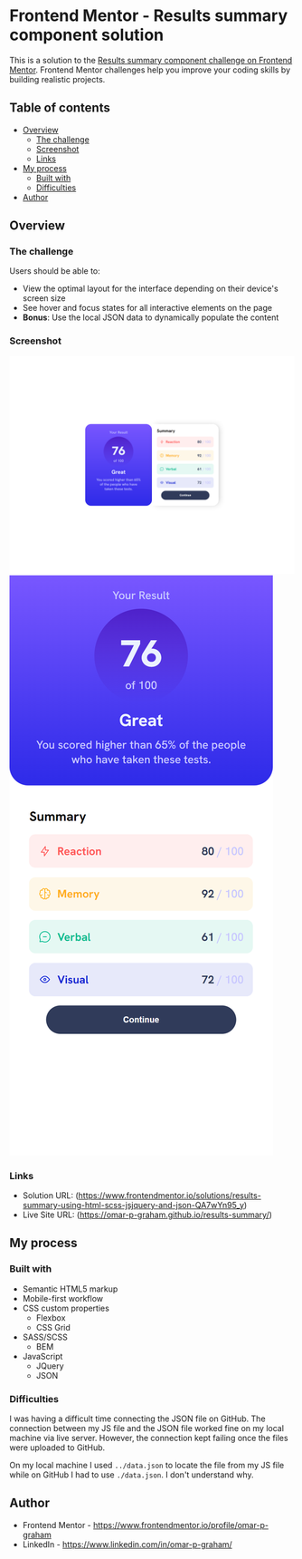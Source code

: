 # Frontend Mentor - Results summary component solution

This is a solution to the [Results summary component challenge on Frontend Mentor](https://www.frontendmentor.io/challenges/results-summary-component-CE_K6s0maV). Frontend Mentor challenges help you improve your coding skills by building realistic projects. 

## Table of contents

- [Overview](#overview)
  - [The challenge](#the-challenge)
  - [Screenshot](#screenshot)
  - [Links](#links)
- [My process](#my-process)
  - [Built with](#built-with)
  - [Difficulties](#difficulties)
- [Author](#author)

## Overview

### The challenge

Users should be able to:

- View the optimal layout for the interface depending on their device's screen size
- See hover and focus states for all interactive elements on the page
- **Bonus**: Use the local JSON data to dynamically populate the content

### Screenshot

![Desktop](./assets/screenshots/desktop.png)
![Mobile](./assets/screenshots/mobile.png)

### Links

- Solution URL: (https://www.frontendmentor.io/solutions/results-summary-using-html-scss-jsjquery-and-json-QA7wYn95_y)
- Live Site URL: (https://omar-p-graham.github.io/results-summary/)

## My process

### Built with

- Semantic HTML5 markup
- Mobile-first workflow
- CSS custom properties
  - Flexbox
  - CSS Grid
- SASS/SCSS
  - BEM
- JavaScript
  - JQuery
  - JSON

### Difficulties

I was having a difficult time connecting the JSON file on GitHub. The connection between my JS file and the JSON file worked fine on my local machine via live server. However, the connection kept failing once the files were uploaded to GitHub.

On my local machine I used `../data.json` to locate the file from my JS file while on GitHub I had to use `./data.json`. I don't understand why. 

## Author

- Frontend Mentor - https://www.frontendmentor.io/profile/omar-p-graham
- LinkedIn - https://www.linkedin.com/in/omar-p-graham/